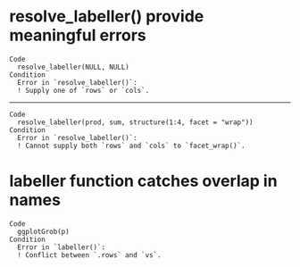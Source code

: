 # resolve_labeller() provide meaningful errors

    Code
      resolve_labeller(NULL, NULL)
    Condition
      Error in `resolve_labeller()`:
      ! Supply one of `rows` or `cols`.

---

    Code
      resolve_labeller(prod, sum, structure(1:4, facet = "wrap"))
    Condition
      Error in `resolve_labeller()`:
      ! Cannot supply both `rows` and `cols` to `facet_wrap()`.

# labeller function catches overlap in names

    Code
      ggplotGrob(p)
    Condition
      Error in `labeller()`:
      ! Conflict between `.rows` and `vs`.

